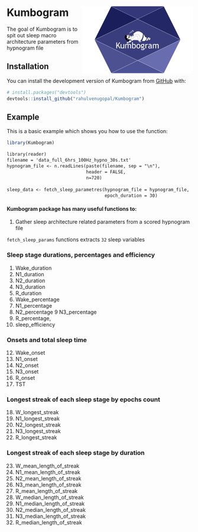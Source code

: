 
<!-- README.md is generated from README.Rmd. Please edit that file -->

# Kumbogram <img src="./man/figures/logo.png" align="right" width="300" />

<!-- badges: start -->
<!-- badges: end -->

The goal of Kumbogram is to spit out sleep macro architecture parameters
from hypnogram file

## Installation

You can install the development version of Kumbogram from
[GitHub](https://github.com/) with:

``` r
# install.packages("devtools")
devtools::install_github("rahulvenugopal/Kumbogram")
```

## Example

This is a basic example which shows you how to use the function:

``` r
library(Kumbogram)
```

    library(reader)
    filename = 'data_full_6hrs_100Hz_hypno_30s.txt'
    hypnogram_file <- n.readLines(paste(filename, sep = "\n"),
                                  header = FALSE,
                                  n=720)

    sleep_data <- fetch_sleep_parametres(hypnogram_file = hypnogram_file,
                                         epoch_duration = 30)

#### Kumbogram package has many useful functions to:

1.  Gather sleep architecture related parameters from a scored hypnogram
    file

`fetch_sleep_params` functions extracts `32` sleep variables

### Sleep stage durations, percentages and efficiency

1.  Wake\_duration
2.  N1\_duration
3.  N2\_duration
4.  N3\_duration
5.  R\_duration
6.  Wake\_percentage
7.  N1\_percentage
8.  N2\_percentage 9 N3\_percentage
9.  R\_percentage,
10. sleep\_efficiency

### Onsets and total sleep time

12. Wake\_onset
13. N1\_onset
14. N2\_onset
15. N3\_onset
16. R\_onset
17. TST

### Longest streak of each sleep stage by epochs count

18. W\_longest\_streak
19. N1\_longest\_streak
20. N2\_longest\_streak
21. N3\_longest\_streak
22. R\_longest\_streak

### Longest streak of each sleep stage by duration

23. W\_mean\_length\_of\_streak
24. N1\_mean\_length\_of\_streak
25. N2\_mean\_length\_of\_streak
26. N3\_mean\_length\_of\_streak
27. R\_mean\_length\_of\_streak
28. W\_median\_length\_of\_streak
29. N1\_median\_length\_of\_streak
30. N2\_median\_length\_of\_streak
31. N3\_median\_length\_of\_streak
32. R\_median\_length\_of\_streak
